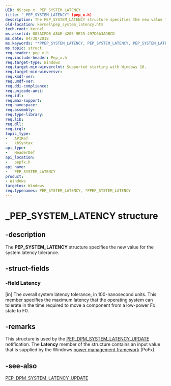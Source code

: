 ```yaml
---
UID: NS:pep_x._PEP_SYSTEM_LATENCY
title: "_PEP_SYSTEM_LATENCY" (pep_x.h)
description: The PEP_SYSTEM_LATENCY structure specifies the new value for the system latency tolerance.
old-location: kernel\pep_system_latency.htm
tech.root: kernel
ms.assetid: 083ACFD8-A8AE-4205-9E25-497D6A3ADBCD
ms.date: 04/30/2018
ms.keywords: "*PPEP_SYSTEM_LATENCY, PEP_SYSTEM_LATENCY, PEP_SYSTEM_LATENCY structure [Kernel-Mode Driver Architecture], PPEP_SYSTEM_LATENCY, PPEP_SYSTEM_LATENCY structure pointer [Kernel-Mode Driver Architecture], _PEP_SYSTEM_LATENCY, kernel.pep_system_latency, pepfx/PEP_SYSTEM_LATENCY, pepfx/PPEP_SYSTEM_LATENCY"
ms.topic: struct
req.header: pep_x.h
req.include-header: Pep_x.h
req.target-type: Windows
req.target-min-winverclnt: Supported starting with Windows 10.
req.target-min-winversvr: 
req.kmdf-ver: 
req.umdf-ver: 
req.ddi-compliance: 
req.unicode-ansi: 
req.idl: 
req.max-support: 
req.namespace: 
req.assembly: 
req.type-library: 
req.lib: 
req.dll: 
req.irql: 
topic_type:
-	APIRef
-	kbSyntax
api_type:
-	HeaderDef
api_location:
-	pepfx.h
api_name:
-	PEP_SYSTEM_LATENCY
product:
- Windows
targetos: Windows
req.typenames: PEP_SYSTEM_LATENCY, *PPEP_SYSTEM_LATENCY
---
```


# _PEP_SYSTEM_LATENCY structure


## -description


The <b>PEP_SYSTEM_LATENCY</b> structure specifies the new value for the system latency tolerance.


## -struct-fields




### -field Latency

[in] The overall system latency tolerance, in 100-nanosecond units. This member specifies the maximum latency that the operating system can tolerate in the time required to move a component from a low-power F<i>x</i> state to F0.


## -remarks



This structure is used by the <a href="https://msdn.microsoft.com/library/windows/hardware/mt186856">PEP_DPM_SYSTEM_LATENCY_UPDATE</a> notification. The <b>Latency</b> member of the structure contains an input value that is supplied by the Windows <a href="https://msdn.microsoft.com/9F2D8ACD-44D5-46E0-9FC7-1B38B99450FF">power management framework</a> (PoFx).




## -see-also




<a href="https://msdn.microsoft.com/library/windows/hardware/mt186856">PEP_DPM_SYSTEM_LATENCY_UPDATE</a>
 

 


